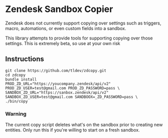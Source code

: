 # Zendesk Sandbox Copier

Zendesk does not currently support copying over settings such as triggers, macro, automations, or even custom fields into a sandbox.

This library attempts to provide tools for supporting copying over those settings. This is extremely beta, so use at your own risk

## Instructions

```
git clone https://github.com/tldev/zdcopy.git
cd zdcopy
bundle install
PROD_ZD_URL="https://youcompany.zendesk/api/v2" PROD_ZD_USER=test@gmail.com PROD_ZD_PASSWORD=pass \
SANDBOX_ZD_URL="https://sanbox.zendesk/api/v2" SANDBOX_ZD_USER=test@gmail.com SANDBOOX=_ZD_PASSWORD=pass \
./bin/copy
```

### Warning
The current copy script deletes what's on the sandbox prior to creating new entities. Only run this if you're willing to start on a fresh sandbox.